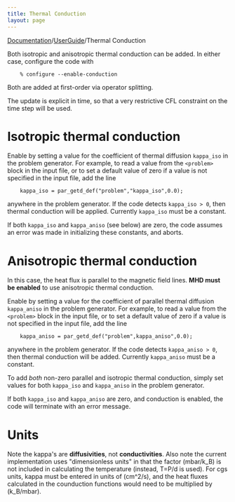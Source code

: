 ```yaml
---
title: Thermal Conduction
layout: page
---
```


[Documentation]({{site.baseurl}}/AthenaDocs)/[UserGuide]({{site.baseurl}}/AthenaDocsUG)/Thermal Conduction

Both isotropic and anisotropic thermal conduction can be added.  In either case,
configure the code with

        % configure --enable-conduction

Both are added at first-order via operator splitting.

The update is explicit in time, so that a very restrictive CFL constraint on the time step will be used.

Isotropic thermal conduction
============================

Enable by setting a value for the coefficient of thermal diffusion `kappa_iso` in the problem generator.  For example, to read a value
from the `<problem>` block in the input file, or to set a default value of zero if a value is not specified in the input file, add the line

        kappa_iso = par_getd_def("problem","kappa_iso",0.0);

anywhere in the problem generator.
If the code detects `kappa_iso > 0`, then thermal conduction will be applied.  Currently `kappa_iso` must be a constant.

If both `kappa_iso` and `kappa_aniso` (see below) are zero, the code assumes an error was made in initializing these constants, and aborts.

Anisotropic thermal conduction
==============================

In this case, the heat flux is parallel to the magnetic field lines.  **MHD must be enabled**
to use anisotropic thermal conduction.

Enable by setting a value for the coefficient of parallel thermal diffusion `kappa_aniso` in the problem generator.  For example, to read a value
from the `<problem>` block in the input file, or to set a default value of zero if a value is not specified in the input file, add the line

        kappa_aniso = par_getd_def("problem",kappa_aniso",0.0);

anywhere in the problem generator.
If the code detects `kappa_aniso > 0`, then thermal conduction will be added.  Currently `kappa_aniso` must be a constant.

To add *both* non-zero parallel and isotropic thermal conduction, simply set values for both `kappa_iso` and `kappa_aniso` in the
problem generator.

If both `kappa_iso` and `kappa_aniso` are zero, and conduction is enabled, the code will terminate with an error message.

Units
=====

Note the kappa's are **diffusivities**, not **conductivities**.  Also note the current implementation
uses "dimensionless units" in that the factor (mbar/k_B) is not
included in calculating the temperature (instead, T=P/d is used).  For cgs
units, kappa must be entered in units of (cm^2/s), and the heat fluxes calculated in the counduction functions would
need to be multiplied by (k_B/mbar).
